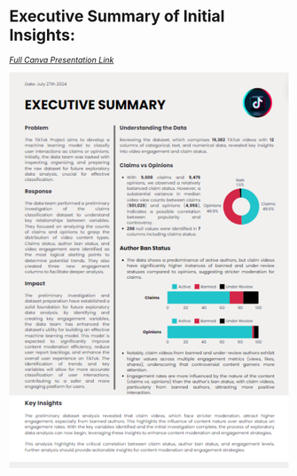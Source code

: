 # Executive Summary of Initial Insights:

[*Full Canva Presentation Link*](https://www.canva.com/design/DAGMDAe1zbM/kuAsDPI0ZO81mV-sPrDGag/view?utm_content=DAGMDAe1zbM&utm_campaign=designshare&utm_medium=link&utm_source=editor)

![Canva Executive Summary](Images/Canva_Executive_Summary_1.png)

